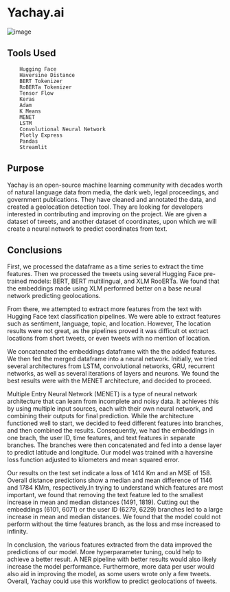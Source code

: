 # Yachay.ai

![image](https://user-images.githubusercontent.com/115895428/231852635-2637864f-0c33-473b-93ad-a4f73b117d3e.png)

## Tools Used 
        Hugging Face 
        Haversine Distance
        BERT Tokenizer
        RoBERTa Tokenizer
        Tensor Flow
        Keras
        Adam
        K Means
        MENET
        LSTM
        Convolutional Neural Network
        Plotly Express
        Pandas
        Streamlit

## Purpose

Yachay is an open-source machine learning community with decades worth of natural language data from media, the dark web, legal proceedings, and government publications. They have cleaned and annotated the data, and created a geolocation detection tool. They are looking for developers interested in contributing and improving on the project. We are given a dataset of tweets, and another dataset of coordinates, upon which we will create a neural network to predict coordinates from text. 

## Conclusions

First, we processed the dataframe as a time series to extract the time features. Then we processed the tweets using several Hugging Face pre-trained models: BERT, BERT multilingual, and XLM RooERTa. We found that the embeddings made using XLM performed better on a base neural network predicting geolocations. 

From there, we attempted to extract more features from the text with Hugging Face text classification pipelines. We were able to extract features such as sentiment, language, topic, and location. However, The location results were not great, as the pipelines proved it was difficult ot extract locations from short tweets, or even tweets with no mention of location. 

We concatenated the embeddings dataframe with the the added features. We then fed the merged dataframe into a neural network. Initially, we tried several architectures from LSTM, convolutional networks, GRU, recurrent networks, as well as several iterations of layers and neurons. We found the best results were with the MENET architecture, and decided to proceed. 

Multiple Entry Neural Network (MENET) is a type of neural network architecture that can learn from incomplete and noisy data. It achieves this by using multiple input sources, each with their own neural network, and combining their outputs for final prediction. While the architecture functioned well to start, we decided to feed different features into branches, and then combined the results. Consequently, we had the embeddings in one brach, the user ID, time features, and text features in separate branches. The branches were then concatenated and fed into a dense layer to predict latitude and longitude. Our model was trained with a haversine loss function adjusted to kilometers and mean squared error.  

Our results on the test set indicate a loss of 1414 Km and an MSE of 158. Overall distance predictions show a median and mean difference of 1146 and 1784 KMm, respectively.In trying to understand which features are most important, we found that removing the text feature led to the smallest increase in mean and median distances (1491, 1819). Cutting out the embeddings (6101, 6071) or the user ID (6279, 6229) branches led to a large increase in mean and median distances. We found that the model could not perform without the time features branch, as the loss and mse increased to infinity. 

In conclusion, the various features extracted from the data improved the predictions of our model. More hyperparameter tuning, could help to achieve a better result. A NER pipeline with better results would also likely increase the model performance. Furthermore, more data per user would also aid in improving the model, as some users wrote only a few tweets. Overall, Yachay could use this workflow to predict geolocations of tweets. 
